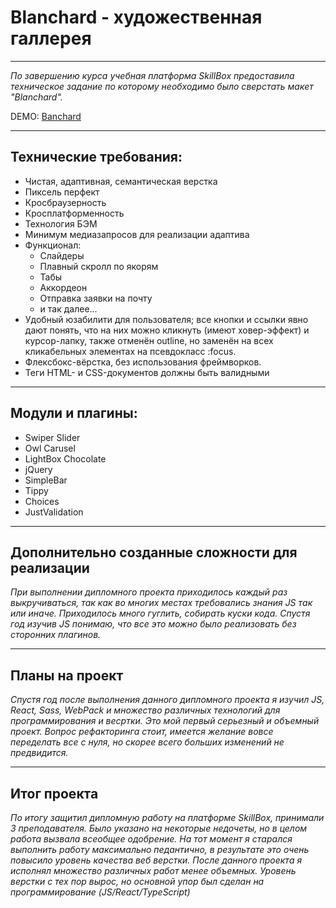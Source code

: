 # Blanchard - художественная галлерея
____

_По завершению курса учебная платформа SkillBox предоставила техническое задание по которому необходимо было сверстать макет "Blanchard"._

DEMO: [Banchard](https://gabberex.ru/portfolio/blanchard/)

____

## Технические требования:
- Чистая, адаптивная, семантическая верcтка
- Пиксель перфект
- Кросбраузерность
- Кросплатформенность
- Технология БЭМ
- Минимум медиазапросов для реализации адаптива
- Функционал:
     + Слайдеры
     + Плавный скролл по якорям
     + Табы
     + Аккордеон
     + Отправка заявки на почту
     + и так далее...
- Удобный юзабилити для пользователя; все кнопки и ссылки явно дают понять, что на них можно кликнуть (имеют ховер-эффект) и курсор-лапку, также
отменён outline, но заменён на всех кликабельных элементах на
псевдокласс :focus.
- Флексбокс-вёрстка, без использования фреймворков.
- Теги HTML- и CSS-документов должны быть валидными

____

## Модули и плагины:
- Swiper Slider
- Owl Carusel
- LightBox Chocolate
- jQuery
- SimpleBar
- Tippy
- Choices
- JustValidation

____

## Дополнительно созданные сложности для реализации
_При выполнении дипломного проекта приходилось каждый раз выкручиваться, так как во многих местах требовались знания JS так или иначе. Приходилось много гуглить, собирать куски кода. Спустя год изучив JS понимаю, что все это можно было реализовать без сторонних плагинов._
____ 

## Планы на проект
_Спустя год после выполнения данного дипломного проекта я изучил JS, React, Sass, WebPack и множество различных технологий для программирования и весртки. Это мой первый серьезный и объемный проект. Вопрос рефакторинга стоит, имеется желание вовсе переделать все с нуля, но скорее всего больших изменений не предвидится._

____ 

## Итог проекта
_По итогу защитил дипломную работу на платформе SkillBox, принимали 3 преподавателя. Было указано на некоторые недочеты, но в целом работа вызвала всеобщее одобрение. На тот момент я старался выполнить работу максимально педантично, в результате это очень повысило уровень качества веб верстки. После данного проекта я исполнял множество различных работ менее объемных. Уровень верстки с тех пор вырос, но основной упор был сделан на программирование (JS/React/TypeScript)_
